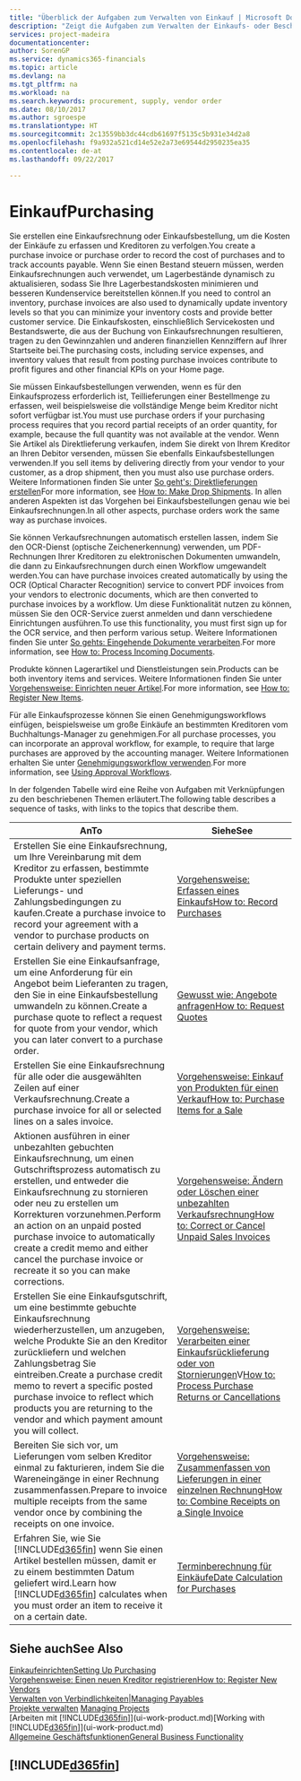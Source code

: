 ```yaml
---
title: "Überblick der Aufgaben zum Verwalten von Einkauf | Microsoft Docs"
description: "Zeigt die Aufgaben zum Verwalten der Einkaufs- oder Beschaffungsvorgänge, einschließlich das Vorgehen bei Einkaufsrechnungen und Bestellungen."
services: project-madeira
documentationcenter: 
author: SorenGP
ms.service: dynamics365-financials
ms.topic: article
ms.devlang: na
ms.tgt_pltfrm: na
ms.workload: na
ms.search.keywords: procurement, supply, vendor order
ms.date: 08/10/2017
ms.author: sgroespe
ms.translationtype: HT
ms.sourcegitcommit: 2c13559bb3dc44cdb61697f5135c5b931e34d2a8
ms.openlocfilehash: f9a932a521cd14e52e2a73e69544d2950235ea35
ms.contentlocale: de-at
ms.lasthandoff: 09/22/2017

---
```

# <a name="purchasing"></a><span data-ttu-id="86383-103">Einkauf</span><span class="sxs-lookup"><span data-stu-id="86383-103">Purchasing</span></span>
<span data-ttu-id="86383-104">Sie erstellen eine Einkaufsrechnung oder Einkaufsbestellung, um die Kosten der Einkäufe zu erfassen und Kreditoren zu verfolgen.</span><span class="sxs-lookup"><span data-stu-id="86383-104">You create a purchase invoice or purchase order to record the cost of purchases and to track accounts payable.</span></span> <span data-ttu-id="86383-105">Wenn Sie einen Bestand steuern müssen, werden Einkaufsrechnungen auch verwendet, um Lagerbestände dynamisch zu aktualisieren, sodass Sie Ihre Lagerbestandskosten minimieren und besseren Kundenservice bereitstellen können.</span><span class="sxs-lookup"><span data-stu-id="86383-105">If you need to control an inventory, purchase invoices are also used to dynamically update inventory levels so that you can minimize your inventory costs and provide better customer service.</span></span> <span data-ttu-id="86383-106">Die Einkaufskosten, einschließlich Servicekosten und Bestandswerte, die aus der Buchung von Einkaufsrechnungen resultieren, tragen zu den Gewinnzahlen und anderen finanziellen Kennziffern auf Ihrer Startseite bei.</span><span class="sxs-lookup"><span data-stu-id="86383-106">The purchasing costs, including service expenses, and inventory values that result from posting purchase invoices contribute to profit figures and other financial KPIs on your Home page.</span></span>

<span data-ttu-id="86383-107">Sie müssen Einkaufsbestellungen verwenden, wenn es für den Einkaufsprozess erforderlich ist, Teillieferungen einer Bestellmenge zu erfassen, weil beispielsweise die vollständige Menge beim Kreditor nicht sofort verfügbar ist.</span><span class="sxs-lookup"><span data-stu-id="86383-107">You must use purchase orders if your purchasing process requires that you record partial receipts of an order quantity, for example, because the full quantity was not available at the vendor.</span></span> <span data-ttu-id="86383-108">Wenn Sie Artikel als Direktlieferung verkaufen, indem Sie direkt von Ihrem Kreditor an Ihren Debitor versenden, müssen Sie ebenfalls Einkaufsbestellungen verwenden.</span><span class="sxs-lookup"><span data-stu-id="86383-108">If you sell items by delivering directly from your vendor to your customer, as a drop shipment, then you must also use purchase orders.</span></span> <span data-ttu-id="86383-109">Weitere Informationen finden Sie unter [So geht's: Direktlieferungen erstellen](sales-how-drop-shipment.md)</span><span class="sxs-lookup"><span data-stu-id="86383-109">For more information, see [How to: Make Drop Shipments](sales-how-drop-shipment.md).</span></span> <span data-ttu-id="86383-110">In allen anderen Aspekten ist das Vorgehen bei Einkaufsbestellungen genau wie bei Einkaufsrechnungen.</span><span class="sxs-lookup"><span data-stu-id="86383-110">In all other aspects, purchase orders work the same way as purchase invoices.</span></span>

<span data-ttu-id="86383-111">Sie können Verkaufsrechnungen automatisch erstellen lassen, indem Sie den OCR-Dienst (optische Zeichenerkennung) verwenden, um PDF-Rechnungen Ihrer Kreditoren zu elektronischen Dokumenten umwandeln, die dann zu Einkaufsrechnungen durch einen Workflow umgewandelt werden.</span><span class="sxs-lookup"><span data-stu-id="86383-111">You can have purchase invoices created automatically by using the OCR (Optical Character Recognition) service to convert PDF invoices from your vendors to electronic documents, which are then converted to purchase invoices by a workflow.</span></span> <span data-ttu-id="86383-112">Um diese Funktionalität nutzen zu können, müssen Sie den OCR-Service zuerst anmelden und dann verschiedene Einrichtungen ausführen.</span><span class="sxs-lookup"><span data-stu-id="86383-112">To use this functionality, you must first sign up for the OCR service, and then perform various setup.</span></span> <span data-ttu-id="86383-113">Weitere Informationen finden Sie unter [So gehts: Eingehende Dokumente verarbeiten](across-process-income-documents.md).</span><span class="sxs-lookup"><span data-stu-id="86383-113">For more information, see [How to: Process Incoming Documents](across-process-income-documents.md).</span></span>      

<span data-ttu-id="86383-114">Produkte können Lagerartikel und Dienstleistungen sein.</span><span class="sxs-lookup"><span data-stu-id="86383-114">Products can be both inventory items and services.</span></span> <span data-ttu-id="86383-115">Weitere Informationen finden Sie unter [Vorgehensweise: Einrichten neuer Artikel](inventory-how-register-new-items.md).</span><span class="sxs-lookup"><span data-stu-id="86383-115">For more information, see [How to: Register New Items](inventory-how-register-new-items.md).</span></span>

<span data-ttu-id="86383-116">Für alle Einkaufsprozesse können Sie einen Genehmigungsworkflows einfügen, beispielsweise um große Einkäufe an bestimmten Kreditoren vom Buchhaltungs-Manager zu genehmigen.</span><span class="sxs-lookup"><span data-stu-id="86383-116">For all purchase processes, you can incorporate an approval workflow, for example, to require that large purchases are approved by the accounting manager.</span></span> <span data-ttu-id="86383-117">Weitere Informationen erhalten Sie unter [Genehmigungsworkflow verwenden](across-how-use-approval-workflows.md).</span><span class="sxs-lookup"><span data-stu-id="86383-117">For more information, see [Using Approval Workflows](across-how-use-approval-workflows.md).</span></span>

<span data-ttu-id="86383-118">In der folgenden Tabelle wird eine Reihe von Aufgaben mit Verknüpfungen zu den beschriebenen Themen erläutert.</span><span class="sxs-lookup"><span data-stu-id="86383-118">The following table describes a sequence of tasks, with links to the topics that describe them.</span></span>

| <span data-ttu-id="86383-119">An</span><span class="sxs-lookup"><span data-stu-id="86383-119">To</span></span> | <span data-ttu-id="86383-120">Siehe</span><span class="sxs-lookup"><span data-stu-id="86383-120">See</span></span> |
| --- | --- |
| <span data-ttu-id="86383-121">Erstellen Sie eine Einkaufsrechnung, um Ihre Vereinbarung mit dem Kreditor zu erfassen, bestimmte Produkte unter speziellen Lieferungs- und Zahlungsbedingungen zu kaufen.</span><span class="sxs-lookup"><span data-stu-id="86383-121">Create a purchase invoice to record your agreement with a vendor to purchase products on certain delivery and payment terms.</span></span> |[<span data-ttu-id="86383-122">Vorgehensweise: Erfassen eines Einkaufs</span><span class="sxs-lookup"><span data-stu-id="86383-122">How to: Record Purchases</span></span>](purchasing-how-record-purchases.md) |
|<span data-ttu-id="86383-123">Erstellen Sie eine Einkaufsanfrage, um eine Anforderung für ein Angebot beim Lieferanten zu tragen, den Sie in eine Einkaufsbestellung umwandeln zu können.</span><span class="sxs-lookup"><span data-stu-id="86383-123">Create a purchase quote to reflect a request for quote from your vendor, which you can later convert to a purchase order.</span></span>|[<span data-ttu-id="86383-124">Gewusst wie: Angebote anfragen</span><span class="sxs-lookup"><span data-stu-id="86383-124">How to: Request Quotes</span></span>](purchasing-how-request-quotes.md)|
| <span data-ttu-id="86383-125">Erstellen Sie eine Einkaufsrechnung für alle oder die ausgewählten Zeilen auf einer Verkaufsrechnung.</span><span class="sxs-lookup"><span data-stu-id="86383-125">Create a purchase invoice for all or selected lines on a sales invoice.</span></span> |[<span data-ttu-id="86383-126">Vorgehensweise: Einkauf von Produkten für einen Verkauf</span><span class="sxs-lookup"><span data-stu-id="86383-126">How to: Purchase Items for a Sale</span></span>](purchasing-how-purchase-products-sale.md) |
| <span data-ttu-id="86383-127">Aktionen ausführen in einer unbezahlten gebuchten Einkaufsrechnung, um einen Gutschriftsprozess automatisch zu erstellen, und entweder die Einkaufsrechnung zu stornieren oder neu zu erstellen um Korrekturen vorzunehmen.</span><span class="sxs-lookup"><span data-stu-id="86383-127">Perform an action on an unpaid posted purchase invoice to automatically create a credit memo and either cancel the purchase invoice or recreate it so you can make corrections.</span></span> |[<span data-ttu-id="86383-128">Vorgehensweise: Ändern oder Löschen einer unbezahlten Verkaufsrechnung</span><span class="sxs-lookup"><span data-stu-id="86383-128">How to: Correct or Cancel Unpaid Sales Invoices</span></span>](purchasing-how-correct-cancel-unpaid-purchase-invoices.md) |
| <span data-ttu-id="86383-129">Erstellen Sie eine Einkaufsgutschrift, um eine bestimmte gebuchte Einkaufsrechnung wiederherzustellen, um anzugeben, welche Produkte Sie an den Kreditor zurückliefern und welchen Zahlungsbetrag Sie eintreiben.</span><span class="sxs-lookup"><span data-stu-id="86383-129">Create a purchase credit memo to revert a specific posted purchase invoice to reflect which products you are returning to the vendor and which payment amount you will collect.</span></span> |<span data-ttu-id="86383-130">[Vorgehensweise: Verarbeiten einer Einkaufsrücklieferung oder von Stornierungen](purchasing-how-register-new-vendors.md)V</span><span class="sxs-lookup"><span data-stu-id="86383-130">[How to: Process Purchase Returns or Cancellations](purchasing-how-register-new-vendors.md)</span></span> |
|<span data-ttu-id="86383-131">Bereiten Sie sich vor, um Lieferungen vom selben Kreditor einmal zu fakturieren, indem Sie die Wareneingänge in einer Rechnung zusammenfassen.</span><span class="sxs-lookup"><span data-stu-id="86383-131">Prepare to invoice multiple receipts from the same vendor once by combining the receipts on one invoice.</span></span>|[<span data-ttu-id="86383-132">Vorgehensweise: Zusammenfassen von Lieferungen in einer einzelnen Rechnung</span><span class="sxs-lookup"><span data-stu-id="86383-132">How to: Combine Receipts on a Single Invoice</span></span>](purchasing-how-to-combine-receipts.md)|
| <span data-ttu-id="86383-133">Erfahren Sie, wie Sie [!INCLUDE[d365fin](includes/d365fin_md.md)] wenn Sie einen Artikel bestellen müssen, damit er zu einem bestimmten Datum geliefert wird.</span><span class="sxs-lookup"><span data-stu-id="86383-133">Learn how [!INCLUDE[d365fin](includes/d365fin_md.md)] calculates when you must order an item to receive it on a certain date.</span></span>|[<span data-ttu-id="86383-134">Terminberechnung für Einkäufe</span><span class="sxs-lookup"><span data-stu-id="86383-134">Date Calculation for Purchases</span></span>](purchasing-date-calculation-for-purchases.md)|

## <a name="see-also"></a><span data-ttu-id="86383-135">Siehe auch</span><span class="sxs-lookup"><span data-stu-id="86383-135">See Also</span></span>
[<span data-ttu-id="86383-136">Einkaufeinrichten</span><span class="sxs-lookup"><span data-stu-id="86383-136">Setting Up Purchasing</span></span>](purchasing-setup-purchasing.md)  
[<span data-ttu-id="86383-137">Vorgehensweise: Einen neuen Kreditor registrieren</span><span class="sxs-lookup"><span data-stu-id="86383-137">How to: Register New Vendors</span></span>](purchasing-how-register-new-vendors.md)  
[<span data-ttu-id="86383-138">Verwalten von Verbindlichkeiten|</span><span class="sxs-lookup"><span data-stu-id="86383-138">Managing Payables</span></span>](payables-manage-payables.md)  
<span data-ttu-id="86383-139">[Projekte verwalten](projects-manage-projects.md)  </span><span class="sxs-lookup"><span data-stu-id="86383-139">[Managing Projects](projects-manage-projects.md)  </span></span>  
<span data-ttu-id="86383-140">[Arbeiten mit [!INCLUDE[d365fin](includes/d365fin_md.md)]](ui-work-product.md)</span><span class="sxs-lookup"><span data-stu-id="86383-140">[Working with [!INCLUDE[d365fin](includes/d365fin_md.md)]](ui-work-product.md)</span></span>  
[<span data-ttu-id="86383-141">Allgemeine Geschäftsfunktionen</span><span class="sxs-lookup"><span data-stu-id="86383-141">General Business Functionality</span></span>](ui-across-business-areas.md)

## [!INCLUDE[d365fin](includes/free_trial_md.md)]

